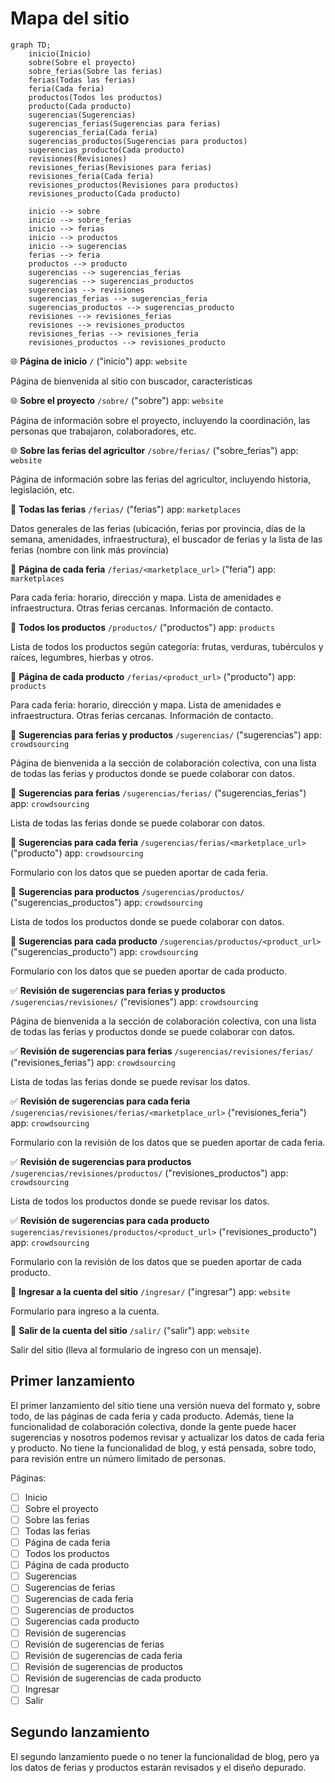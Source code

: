 # Mapa del sitio

```mermaid
graph TD;
    inicio(Inicio)
    sobre(Sobre el proyecto)
    sobre_ferias(Sobre las ferias)
    ferias(Todas las ferias)
    feria(Cada feria)
    productos(Todos los productos)
    producto(Cada producto)
    sugerencias(Sugerencias)
    sugerencias_ferias(Sugerencias para ferias)
    sugerencias_feria(Cada feria)
    sugerencias_productos(Sugerencias para productos)
    sugerencias_producto(Cada producto)
    revisiones(Revisiones)
    revisiones_ferias(Revisiones para ferias)
    revisiones_feria(Cada feria)
    revisiones_productos(Revisiones para productos)
    revisiones_producto(Cada producto)
    
    inicio --> sobre
    inicio --> sobre_ferias
    inicio --> ferias
    inicio --> productos
    inicio --> sugerencias
    ferias --> feria
    productos --> producto
    sugerencias --> sugerencias_ferias
    sugerencias --> sugerencias_productos
    sugerencias --> revisiones
    sugerencias_ferias --> sugerencias_feria
    sugerencias_productos --> sugerencias_producto
    revisiones --> revisiones_ferias
    revisiones --> revisiones_productos
    revisiones_ferias --> revisiones_feria
    revisiones_productos --> revisiones_producto
```

:globe_with_meridians: **Página de inicio**
`/`
("inicio")
app: `website`

Página de bienvenida al sitio con buscador, características

:globe_with_meridians: **Sobre el proyecto**
`/sobre/`
("sobre")
app: `website`

Página de información sobre el proyecto, incluyendo la coordinación, las personas que trabajaron, colaboradores, etc.

:globe_with_meridians: **Sobre las ferias del agricultor**
`/sobre/ferias/`
("sobre_ferias")
app: `website`

Página de información sobre las ferias del agricultor, incluyendo historia, legislación, etc.

:wave: **Todas las ferias**
`/ferias/`
("ferias")
app: `marketplaces`

Datos generales de las ferias (ubicación, ferias por provincia, días de la semana, amenidades, infraestructura), el buscador de ferias y la lista de las ferias (nombre con link más provincia)

:wave: **Página de cada feria**
`/ferias/<marketplace_url>`
("feria")
app: `marketplaces`

Para cada feria: horario, dirección y mapa. Lista de amenidades e infraestructura. Otras ferias cercanas. Información de contacto.

:tomato: **Todos los productos**
`/productos/`
("productos")
app: `products`

Lista de todos los productos según categoría: frutas, verduras, tubérculos y raíces, legumbres, hierbas y otros.

:tomato: **Página de cada producto**
`/ferias/<product_url>`
("producto")
app: `products`

Para cada feria: horario, dirección y mapa. Lista de amenidades e infraestructura. Otras ferias cercanas. Información de contacto.

:speech_balloon: **Sugerencias para ferias y productos**
`/sugerencias/`
("sugerencias")
app: `crowdsourcing`

Página de bienvenida a la sección de colaboración colectiva, con una lista de todas las ferias y productos donde se puede colaborar con datos.

:speech_balloon: **Sugerencias para ferias**
`/sugerencias/ferias/`
("sugerencias_ferias")
app: `crowdsourcing`

Lista de todas las ferias donde se puede colaborar con datos.

:speech_balloon: **Sugerencias para cada feria**
`/sugerencias/ferias/<marketplace_url>`
("producto")
app: `crowdsourcing`

Formulario con los datos que se pueden aportar de cada feria.

:speech_balloon: **Sugerencias para productos**
`/sugerencias/productos/`
("sugerencias_productos")
app: `crowdsourcing`

Lista de todos los productos donde se puede colaborar con datos.

:speech_balloon: **Sugerencias para cada producto**
`/sugerencias/productos/<product_url>`
("sugerencias_producto")
app: `crowdsourcing`

Formulario con los datos que se pueden aportar de cada producto.

:white_check_mark: **Revisión de sugerencias para ferias y productos**
`/sugerencias/revisiones/`
("revisiones")
app: `crowdsourcing`

Página de bienvenida a la sección de colaboración colectiva, con una lista de todas las ferias y productos donde se puede colaborar con datos.

:white_check_mark: **Revisión de sugerencias para ferias**
`/sugerencias/revisiones/ferias/`
("revisiones_ferias")
app: `crowdsourcing`

Lista de todas las ferias donde se puede revisar los datos.

:white_check_mark: **Revisión de sugerencias para cada feria**
`/sugerencias/revisiones/ferias/<marketplace_url>`
("revisiones_feria")
app: `crowdsourcing`

Formulario con la revisión de los datos que se pueden aportar de cada feria.

:white_check_mark: **Revisión de sugerencias para productos**
`/sugerencias/revisiones/productos/`
("revisiones_productos")
app: `crowdsourcing`

Lista de todos los productos donde se puede revisar los datos.

:white_check_mark: **Revisión de sugerencias para cada producto**
`sugerencias/revisiones/productos/<product_url>`
("revisiones_producto")
app: `crowdsourcing`

Formulario con la revisión de los datos que se pueden aportar de cada producto.

:key: **Ingresar a la cuenta del sitio**
`/ingresar/`
("ingresar")
app: `website`

Formulario para ingreso a la cuenta.

:key: **Salir de la cuenta del sitio**
`/salir/`
("salir")
app: `website`

Salir del sitio (lleva al formulario de ingreso con un mensaje).


## Primer lanzamiento

El primer lanzamiento del sitio tiene una versión nueva del formato y, sobre todo, de las páginas de cada feria y cada producto. Además, tiene la funcionalidad de colaboración colectiva, donde la gente puede hacer sugerencias y nosotros podemos revisar y actualizar los datos de cada feria y producto. No tiene la funcionalidad de blog, y está pensada, sobre todo, para revisión entre un número limitado de personas.

Páginas:

- [ ] Inicio
- [ ] Sobre el proyecto
- [ ] Sobre las ferias
- [ ] Todas las ferias
- [ ] Página de cada feria
- [ ] Todos los productos
- [ ] Página de cada producto
- [ ] Sugerencias
- [ ] Sugerencias de ferias
- [ ] Sugerencias de cada feria
- [ ] Sugerencias de productos
- [ ] Sugerencias cada producto
- [ ] Revisión de sugerencias
- [ ] Revisión de sugerencias de ferias
- [ ] Revisión de sugerencias de cada feria
- [ ] Revisión de sugerencias de productos
- [ ] Revisión de sugerencias de cada producto
- [ ] Ingresar
- [ ] Salir

## Segundo lanzamiento

El segundo lanzamiento puede o no tener la funcionalidad de blog, pero ya los datos de ferias y productos estarán revisados y el diseño depurado.
